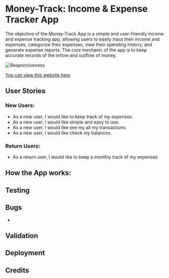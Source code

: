 # Money-Track: Income & Expense Tracker App

The objective of the Money-Track App is a simple and user-friendly income and expense tracking app, allowing users to easily input their income and expenses, categorize their expenses, view their spending history, and generate expense reports. The core mechanic of the app is to keep accurate records of the inflow and outflow of money.

![Responsiveness](assets/images/) 

[You can view this website here](https://)

## User Stories

### New Users:
- As a new user, I would like to keep track of my expenses.
- As a new user, I would like simple and easy to use.
- As a new user, I would like see my all my transactions.
- As a new user, I would like check my balances.

### Return Users:
- As a return user, I would like to keep a monthly track of my expenses.

## How the App works:



## Testing



## Bugs
- 



## Validation




## Deployment




## Credits






